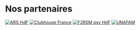 <!-- Title: Nos partenaires
     Menu: Qui sommes-nous ? / Nos partenaires
     Description: Partenaires affiliés au projet DEMHETER -->

# Nos partenaires

<div class="partners">
     <a href="https://www.hauts-de-france.ars.sante.fr/" target="_blank"><img src="{{ ASSET:partners/arshdf.png }}" alt="ARS HdF" /></a>
     <a href="https://www.clubhousefrance.org/" target="_blank"><img src="{{ ASSET:partners/clubhouse.png }}" alt="Clubhouse France" /></a>
     <a href="https://www.f2rsmpsy.fr/" target="_blank"><img src="{{ ASSET:partners/f2rsmpsy.png }}" alt="F2RSM psy HdF" /></a>
     <a href="https://www.unafam.org/" target="_blank"><img src="{{ ASSET:partners/unafam.png }}" alt="UNAFAM" /></a>
</div>
